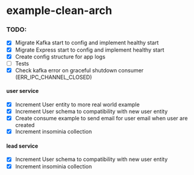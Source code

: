 # example-clean-arch

### TODO:

- [x] Migrate Kafka start to config and implement healthy start
- [x] Migrate Express start to config and implement healthy start
- [x] Create config structure for app logs
- [ ] Tests
- [x] Check kafka error on graceful shutdown consumer (ERR_IPC_CHANNEL_CLOSED)

#### **user service**

- [x] Increment User entity to more real world example
- [x] Increment User schema to compatibility with new user entity
- [x] Create consume example to send email for user email when user are created
- [x] Increment insominia collection

#### **lead service**

- [x] Increment User schema to compatibility with new user entity
- [x] Increment insominia collection
